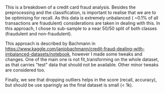This is a breakdown of a credit card fraud analysis. Besides the preprocessing and the classification, is important to realise that we are to be optimising for recall. As this data is extremely unbalanced ( ~0.1% of all transactions are fraudulent) considerations are taken in dealing with this. In this approach, I chose to sub-sample to a near 50/50 split of both classes (fraudulent and non-fraudulent). 

This approach is described by Bachmann in https://www.kaggle.com/janiobachmann/credit-fraud-dealing-with-imbalanced-datasets/notebook, however I made some tweaks and changes. One of the main one is not fit_transforming on the whole dataset, as that carries "test" data that should not be available. Other minor tweaks are considered too.

Finally, we see that dropping outliers helps in the score (recall, accuracy), but should be use sparingly as the final dataset is small (< 1k).